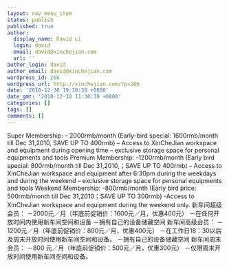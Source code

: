 ```yaml
---
layout: nav_menu_item
status: publish
published: true
author:
  display_name: David Li
  login: david
  email: david@xinchejian.com
  url: ''
author_login: david
author_email: david@xinchejian.com
wordpress_id: 266
wordpress_url: http://xinchejian.com/?p=266
date: '2010-12-30 19:30:39 +0800'
date_gmt: '2010-12-30 11:30:39 +0800'
categories: []
tags: []
comments: []
---
```

<p>Super Membership: &ndash; 2000rmb&#47;month (Early-bird special: 1600rmb&#47;month till Dec 31,2010, SAVE UP TO 400rmb) &ndash; Access to XinCheJian workspace and equipment during opening time &ndash; exclusive storage space for personal equipments and tools Premium Membership: -1200rmb&#47;month (Early bird special: 800rmb&#47;month till Dec 31,2010,；SAVE UP TO 400rmb) &ndash; Access to XinCheJian workspace and equipment after 6:30pm during the weekdays and during the weekend &ndash; exclusive storage space for personal equipments and tools Weekend Membership: -800rmb&#47;month (Early bird price: 500rmb&#47;month till Dec 31,2010；SAVE UP TO 300rmb) -Access to XinCheJian workspace and equipment during the weekend only. 新车间超级会员： －2000元／月（年底前促销价：1600元／月，优惠400元） －在任何开放时间内使用新车间空间和设备 －拥有自己的设备储藏空间 新车间高级会员： －1200元／月（年底前促销价：800元／月，优惠400元） －在工作日18：30以后及周末开放时间使用新车间空间和设备。 －拥有自己的设备储藏空间 新车间周末会员： －800 元／月（年底前促销价：500元／月，优惠300元） －仅限周末开放时间使用新车间空间和设备。</p>
